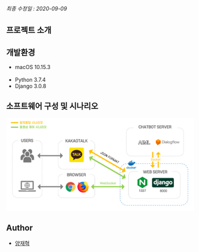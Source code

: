 
###### 최종 수정일 : 2020-09-09

## 프로젝트 소개

## 개발환경

  * macOS 10.15.3<br><br>
  * Python 3.7.4<br>
  * Django 3.0.8

## 소프트웨어 구성 및 시나리오

<img src="./img/moockt-arch.png">

## Author

* [양재혁](https://github.com/yangjae33)
